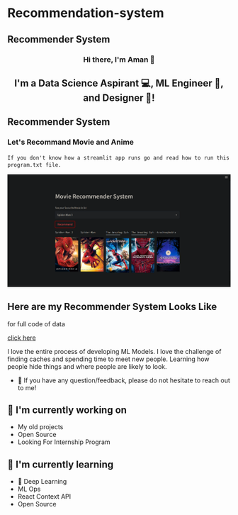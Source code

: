 # Recommendation-system
## Recommender System 
<h3 align="center">
Hi there, I'm Aman</a> 👋
</h3>

<h2 align="center">
I'm a Data Science Aspirant 💻, ML Engineer 📸, and Designer 🎨!
</h2> 


## Recommender System
### Let's Recommand Movie and Anime
 ```
 If you don't know how a streamlit app runs go and read how to run this program.txt file.
 ```

 <img src="image.png" alt="Alt text" title="Optional title">

 ## Here are my Recommender System Looks Like

 <!-- want to this data check the file  -->

for full code of data

[click here](https://drive.google.com/file/d/1rZ_pBwia1zVb5TriH2RChCj6Dy2ZmEnO/view?usp=drivesdk)



I love the entire process of developing ML Models. I love the challenge of finding caches and spending time to meet new people. Learning how people hide things and where people are likely to look.




- 💬 If you have any question/feedback, please do not hesitate to reach out to me!

## 🔭 I'm currently working on

- My old projects
- Open Source
- Looking For Internship Program


## 🌱 I'm currently learning

- 📱 Deep Learning
- ML Ops
- React Context API
- Open Source  

